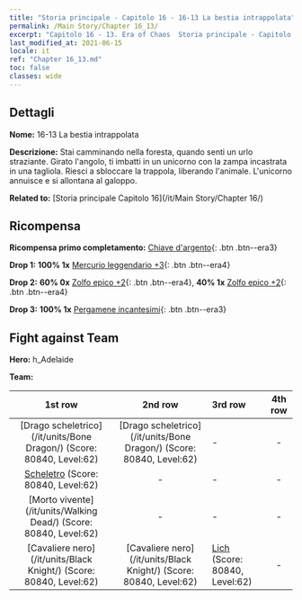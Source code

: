 ```yaml
---
title: "Storia principale - Capitolo 16 - 16-13 La bestia intrappolata"
permalink: /Main Story/Chapter 16_13/
excerpt: "Capitolo 16 - 13. Era of Chaos  Storia principale - Capitolo 16_13. 16-13 La bestia intrappolata"
last_modified_at: 2021-06-15
locale: it
ref: "Chapter 16_13.md"
toc: false
classes: wide
---
```


## Dettagli

 **Nome:** 16-13 La bestia intrappolata

 **Descrizione:** Stai camminando nella foresta, quando senti un urlo straziante. Girato l'angolo, ti imbatti in un unicorno con la zampa incastrata in una tagliola. Riesci a sbloccare la trappola, liberando l'animale. L'unicorno annuisce e si allontana al galoppo.

 **Related to:** [Storia principale Capitolo 16](/it/Main Story/Chapter 16/)

## Ricompensa

 **Ricompensa primo completamento:** [Chiave d'argento](/ItemsIT/con_693/){: .btn .btn--era3}

 **Drop 1:** **100% 1x** [Mercurio leggendario +3](/ItemsIT/mat_56/){: .btn .btn--era4}

 **Drop 2:** **60% 0x** [Zolfo epico +2](/ItemsIT/mat_50/){: .btn .btn--era4}, **40% 1x** [Zolfo epico +2](/ItemsIT/mat_50/){: .btn .btn--era4}

 **Drop 3:** **100% 1x** [Pergamene incantesimi](/ItemsIT/con_694/){: .btn .btn--era3}


## Fight against Team
 **Hero:** h_Adelaide

 **Team:**


  | 1st row | 2nd row | 3rd row | 4th row |
  |:----:|:----:|:----|:----:|
  | [Drago scheletrico](/it/units/Bone Dragon/) (Score: 80840, Level:62)  | [Drago scheletrico](/it/units/Bone Dragon/) (Score: 80840, Level:62)  | - | - |
  | [Scheletro](/it/units/Skeleton/) (Score: 80840, Level:62)  | - | - | - |
  | [Morto vivente](/it/units/Walking Dead/) (Score: 80840, Level:62)  | - | - | - |
  | [Cavaliere nero](/it/units/Black Knight/) (Score: 80840, Level:62)  | [Cavaliere nero](/it/units/Black Knight/) (Score: 80840, Level:62)  | [Lich](/it/units/Lich/) (Score: 80840, Level:62)  | - |


